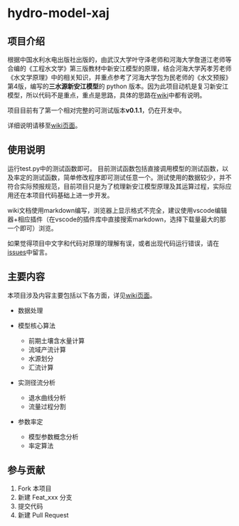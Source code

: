 # hydro-model-xaj

## 项目介绍

根据中国水利水电出版社出版的，由武汉大学叶守泽老师和河海大学詹道江老师等合编的《工程水文学》第三版教材中新安江模型的原理，结合河海大学芮孝芳老师《水文学原理》中的相关知识，并重点参考了河海大学包为民老师的《水文预报》第4版，编写的**三水源新安江模型**的 python 版本。因为此项目动机是复习新安江模型，所以代码不是重点，重点是思路，具体的思路在[wiki](https://github.com/OuyangWenyu/hydro-model-xaj/wiki)中都有说明。

项目目前有了第一个相对完整的可测试版本**v0.1.1**，仍在开发中。

详细说明请移至[wiki页面](https://github.com/OuyangWenyu/hydro-model-xaj/wiki)。

## 使用说明

运行test.py中的测试函数即可。
目前测试函数包括直接调用模型的测试函数，以及率定的测试函数，简单修改程序即可测试任意一个。测试使用的数据较少，并不符合实际预报规范，目前项目只是为了梳理新安江模型原理及其运算过程，实际应用还在本项目代码基础上进一步开发。

wiki文档使用markdown编写，浏览器上显示格式不完全，建议使用vscode编辑器+相应插件（在vscode的插件库中直接搜索markdown，选择下载量最大的那一个即可）浏览。

如果觉得项目中文字和代码对原理的理解有误，或者出现代码运行错误，请在[issues](https://github.com/OuyangWenyu/hydro-model-xaj/issues)中留言。

## 主要内容

本项目涉及内容主要包括以下各方面，详见[wiki页面](https://github.com/OuyangWenyu/hydro-model-xaj/wiki)。

- 数据处理

- 模型核心算法
  - 前期土壤含水量计算
  - 流域产流计算
  - 水源划分
  - 汇流计算

- 实测径流分析
  - 退水曲线分析
  - 流量过程分割

- 参数率定
  - 模型参数概念分析
  - 率定算法

## 参与贡献

1. Fork 本项目
2. 新建 Feat_xxx 分支
3. 提交代码
4. 新建 Pull Request
